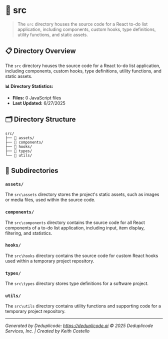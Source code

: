 # 📁 src

> The `src` directory houses the source code for a React to-do list application, including components, custom hooks, type definitions, utility functions, and static assets.

## 📋 Directory Overview

The `src` directory houses the source code for a React to-do list application, including components, custom hooks, type definitions, utility functions, and static assets.

**📊 Directory Statistics:**
- **Files:** 0 JavaScript files
- **Last Updated:** 6/27/2025

## 🗂 Directory Structure

```
src/
├── 📁 assets/
├── 📁 components/
├── 📁 hooks/
├── 📁 types/
└── 📁 utils/
```

## 📁 Subdirectories

### `assets/`
The `src\assets` directory stores the project's static assets, such as images or media files, used within the source code.

### `components/`
The `src\components` directory contains the source code for all React components of a to-do list application, including input, item display, filtering, and statistics.

### `hooks/`
The `src\hooks` directory contains the source code for custom React hooks used within a temporary project repository.

### `types/`
The `src\types` directory stores type definitions for a software project.

### `utils/`
The `src\utils` directory contains utility functions and supporting code for a temporary project repository.

---

*Generated by Deduplicode: https://deduplicode.ai*
*© 2025 Deduplicode Services, Inc. | Created by Keith Costello*
